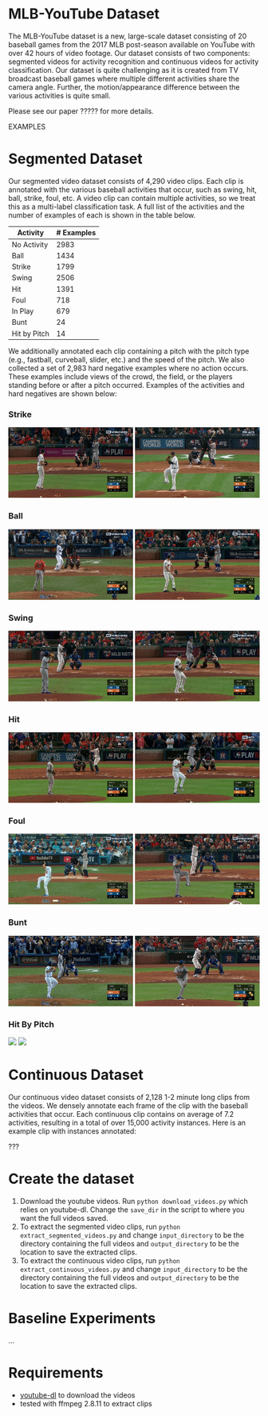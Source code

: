 # MLB-YouTube Dataset

The MLB-YouTube dataset is a new, large-scale dataset consisting of 20 baseball games from the 2017 MLB post-season available on YouTube with over 42 hours of video footage. Our dataset consists of two components: segmented videos for activity recognition and continuous videos for activity classification. Our dataset is quite challenging as it is created from TV broadcast baseball games where multiple different activities share the camera angle. Further, the motion/appearance difference between the various activities is quite small.

Please see our paper ????? for more details.

EXAMPLES


# Segmented Dataset
Our segmented video dataset consists of 4,290 video clips. Each clip is annotated with the various baseball activities that occur, such as swing, hit, ball, strike, foul, etc. A video clip can contain multiple activities, so we treat this as a multi-label classification task. A full list of the activities and the number of examples of each is shown in the table below. 

| Activity | \# Examples |
|------------|-----------|
No Activity | 2983 
Ball     | 1434 
Strike   |  1799 
Swing    |  2506 
Hit      |  1391 
Foul     |  718 
In Play  |  679 
Bunt     |  24 
Hit by Pitch | 14

We additionally annotated each clip containing a pitch with the pitch type (e.g., fastball, curveball, slider, etc.) and the speed of the pitch. We also collected a set of 2,983 hard negative examples where no action occurs. These examples include views of the crowd, the field, or the players standing before or after a pitch occurred. Examples of the activities and hard negatives are shown below:

### Strike
<img src="/examples/strike1.gif?raw=true" width="250"> <img src="/examples/strike2.gif?raw=true" width="250">

### Ball
<img src="/examples/ball1.gif?raw=true" width="250"> <img src="/examples/ball2.gif?raw=true" width="250">

### Swing
<img src="/examples/swing1.gif?raw=true" width="250"> <img src="/examples/swing2.gif?raw=true" width="250">

### Hit
<img src="/examples/hit1.gif?raw=true" width="250"> <img src="/examples/hit2.gif?raw=true" width="250">

### Foul
<img src="/examples/foul1.gif?raw=true" width="250"> <img src="/examples/foul2.gif?raw=true" width="250">

### Bunt
<img src="/examples/bunt1.gif?raw=true" width="250"> <img src="/examples/bunt2.gif?raw=true" width="250">

### Hit By Pitch
<img src="/examples/hpb1.gif?raw=true" width="250"> <img src="/examples/hpb2.gif?raw=true" width="250">

# Continuous Dataset
Our continuous video dataset consists of 2,128 1-2 minute long clips from the videos. We densely annotate each frame of the clip with the baseball activities that occur.  Each continuous clip contains on average of 7.2 activities, resulting in a total of over 15,000 activity instances. Here is an example clip with instances annotated:

???




# Create the dataset
1. Download the youtube videos. Run `python download_videos.py` which relies on youtube-dl. Change the `save_dir` in the script to where you want the full videos saved.
2. To extract the segmented video clips, run `python extract_segmented_videos.py` and change `input_directory` to be the directory containing the full videos and `output_directory` to be the location to save the extracted clips.
3. To extract the continuous video clips, run `python extract_continuous_videos.py` and change `input_directory` to be the directory containing the full videos and `output_directory` to be the location to save the extracted clips.

# Baseline Experiments
...

# Requirements

- [youtube-dl](https://rg3.github.io/youtube-dl/) to download the videos
- tested with ffmpeg 2.8.11 to extract clips
